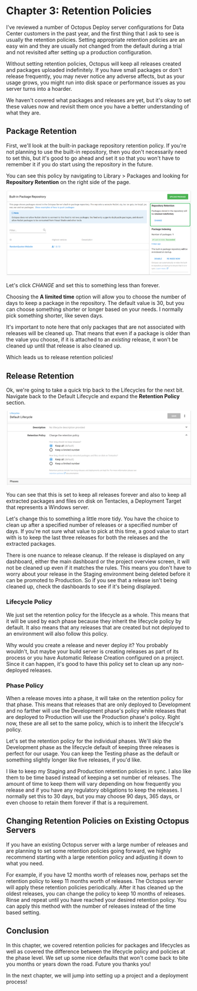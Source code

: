 # Chapter 3: Retention Policies

I've reviewed a number of Octopus Deploy server configurations for Data Center customers in the past year, and the first thing that I ask to see is usually the retention policies. Setting appropriate retention policies are an easy win and they are usually not changed from the default during a trial and not revisited after setting up a production configuration.

Without setting retention policies, Octopus will keep all releases created and packages uploaded indefinitely. If you have small packages or don't release frequently, you may never notice any adverse affects, but as your usage grows, you might run into disk space or performance issues as you server turns into a hoarder.

We haven't covered what packages and releases are yet, but it's okay to set these values now and revisit them once you have a better understanding of what they are.

## Package Retention

First, we'll look at the built-in package repository retention policy. If you're not planning to use the built-in repository, then you don't necessarily need to set this, but it's good to go ahead and set it so that you won't have to remember it if you do start using the repository in the future.

You can see this policy by navigating to Library > Packages and looking for **Repository Retention** on the right side of the page.

![](images/chapter003-repository-retention.png)

Let's click *CHANGE* and set this to something less than forever.

Choosing the **A limited time** option will allow you to choose the number of days to keep a package in the repository. The default value is 30, but you can choose something shorter or longer based on your needs. I normally pick something shorter, like seven days.

It's important to note here that only packages that are not associated with releases will be cleaned up. That means that even if a package is older than the value you choose, if it is attached to an *existing* release, it won't be cleaned up until that release is also cleaned up.

Which leads us to release retention policies!

## Release Retention

Ok, we're going to take a quick trip back to the Lifecycles for the next bit. Navigate back to the Default Lifecycle and expand the **Retention Policy** section.

![](images/chapter003-lifecycle-retention.png)

You can see that this is set to keep all releases forever and also to keep all extracted packages and files on disk on Tentacles, a Deployment Target that represents a Windows server.

Let's change this to something a little more tidy. You have the choice to clean up after a specified number of releases or a specified number of days. If you're not sure what value to pick at this time, a good value to start with is to keep the last three releases for both the releases and the extracted packages.

There is one nuance to release cleanup. If the release is displayed on any dashboard, either the main dashboard or the project overview screen, it will not be cleaned up even if it matches the rules. This means you don't have to worry about your release in the Staging environment being deleted before it can be promoted to Production. So if you see that a release isn't being cleaned up, check the dashboards to see if it's being displayed.

### Lifecycle Policy

We just set the retention policy for the lifecycle as a whole. This means that it will be used by each phase because they inherit the lifecycle policy by default. It also means that any releases that are created but not deployed to an environment will also follow this policy.

Why would you create a release and never deploy it? You probably wouldn't, but maybe your build server is creating releases as part of its process or you have Automatic Release Creation configured on a project. Since it can happen, it's good to have this policy set to clean up any non-deployed releases.

### Phase Policy

When a release moves into a phase, it will take on the retention policy for that phase. This means that releases that are only deployed to Development and no farther will use the Development phase's policy while releases that are deployed to Production will use the Production phase's policy. Right now, these are all set to the same policy, which is to inherit the lifecycle's policy.

Let's set the retention policy for the individual phases. We'll skip the Development phase as the lifecycle default of keeping three releases is perfect for our usage. You can keep the Testing phase as the default or something slightly longer like five releases, if you'd like.

I like to keep my Staging and Production retention policies in sync. I also like them to be time based instead of keeping a set number of releases. The amount of time to keep them will vary depending on how frequently you release and if you have any regulatory obligations to keep the releases. I normally set this to 30 days, but you may choose 90 days, 365 days, or even choose to retain them forever if that is a requirement.

## Changing Retention Policies on Existing Octopus Servers

If you have an existing Octopus server with a large number of releases and are planning to set some retention policies going forward, we highly recommend starting with a large retention policy and adjusting it down to what you need.

For example, if you have 12 months worth of releases now, perhaps set the retention policy to keep 11 months worth of releases. The Octopus server will apply these retention policies periodically. After it has cleaned up the oldest releases, you can change the policy to keep 10 months of releases. Rinse and repeat until you have reached your desired retention policy. You can apply this method with the number of releases instead of the time based setting.

## Conclusion

In this chapter, we covered retention policies for packages and lifecycles as well as covered the difference between the lifecycle policy and policies at the phase level. We set up some nice defaults that won't come back to bite you months or years down the road. Future you thanks you!

In the next chapter, we will jump into setting up a project and a deployment process!